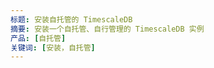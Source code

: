 ```yaml
---
标题: 安装自托管的 TimescaleDB
摘要: 安装一个自托管、自行管理的 TimescaleDB 实例
产品: [自托管]
关键词: [安装，自托管]
---
```


<Installation />
